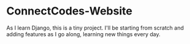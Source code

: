 # ConnectCodes-Website
As I learn Django, this is a tiny project. I'll be starting from scratch and adding features as I go along, learning new things every day. 
